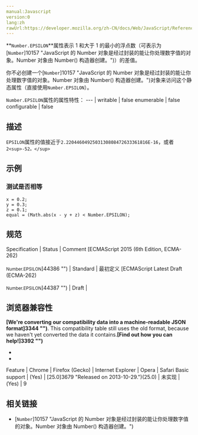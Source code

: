 ```yaml
---
manual:Javascript
version:0
lang:zh
rawUrl:https://developer.mozilla.org/zh-CN/docs/Web/JavaScript/Reference/Global_Objects/Number/EPSILON
---
```






**`Number.EPSILON`**属性表示 1 和大于 1 的最小的浮点数（可表示为[`Number`]10157 "JavaScript 的 Number 对象是经过封装的能让你处理数字值的对象。Number 对象由 Number() 构造器创建。")）的差值。



你不必创建一个[`Number`]10157 "JavaScript 的 Number 对象是经过封装的能让你处理数字值的对象。Number 对象由 Number() 构造器创建。")对象来访问这个静态属性（直接使用`Number.EPSILON`）。


`Number.EPSILON`属性的属性特性： 
 ---  | 
writable | false 
enumerable | false 
configurable | false 



## 描述<a name="描述"></a>


`EPSILON`属性的值接近于`2.2204460492503130808472633361816E-16`，或者`2<sup>-52。</sup>`


## 示例<a name="示例"></a>

### 测试是否相等<a name="测试是否相等"></a>

```
x = 0.2;
y = 0.3;
z = 0.1;
equal = (Math.abs(x - y + z) < Number.EPSILON);
```

## 规范<a name="规范"></a>

Specification | Status | Comment 
[ECMAScript 2015 (6th Edition, ECMA-262)<br></br><small>Number.EPSILON</small>]44386 "") | Standard | 最初定义 
[ECMAScript Latest Draft (ECMA-262)<br></br><small>Number.EPSILON</small>]44387 "") | Draft |  


## 浏览器兼容性<a name="浏览器兼容性"></a>


**[We&#39;re converting our compatibility data into a machine-readable JSON format]3344 "")**. This compatibility table still uses the old format, because we haven&#39;t yet converted the data it contains.**[Find out how you can help!]3392 "")**


* 
* 

Feature | Chrome | Firefox (Gecko) | Internet Explorer | Opera | Safari 
Basic support | (Yes) | [25.0]3679 "Released on 2013-10-29.")(25.0) | 未实现 | (Yes) | 9 





## 相关链接<a name="相关链接"></a>

* [`Number`]10157 "JavaScript 的 Number 对象是经过封装的能让你处理数字值的对象。Number 对象由 Number() 构造器创建。")



